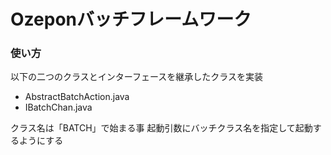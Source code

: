 # Ozeponバッチフレームワーク

### 使い方
以下の二つのクラスとインターフェースを継承したクラスを実装

- AbstractBatchAction.java
- IBatchChan.java

クラス名は「BATCH」で始まる事
起動引数にバッチクラス名を指定して起動するようにする
